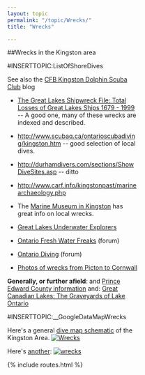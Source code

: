 ```yaml
---
layout: topic
permalink: "/topic/Wrecks/"
title: "Wrecks"

---
```


##Wrecks in the Kingston area

<div class="sidebar"  style="width:300px">
#INSERTTOPIC:ListOfShoreDives


See also the <a href="http://dolphinscubaclub.blogspot.com/">CFB Kingston Dolphin Scuba Club</a> blog

* [The Great Lakes Shipwreck File: Total Losses of Great Lakes Ships 1679 - 1999](http://www.boatnerd.com/swayze/shipwreck/) -- A good one, many of these wrecks are indexed and described.
*  http://www.scubaq.ca/ontarioscubadiving/kingston.htm -- good selection of local dives.

* http://durhamdivers.com/sections/ShowDiveSites.asp -- ditto
* http://www.carf.info/kingstonpast/marinearchaeology.php
* The [Marine Museum in Kingston](http://www.marmuseum.ca/wrecks.html) has great info on local wrecks.
* <a href="http://www.gluediveclub.com/">Great Lakes Underwater Explorers</a>
* <a href="http://www.scubaboard.com/forums/ontario-fresh-water-freaks/">Ontario Fresh Water Freaks</a> (forum)
* <a href="http://www.ontariodiving.com">Ontario Diving</a> (forum)
* <a href="http://www.Kingstonunderwater.com">Photos of wrecks from Picton to Cornwall</a>

<b>Generally, or further afield</b>:
and [Prince Edward County information](http://www.pec.on.ca/other/scuba.html#wrecks)
and: [Great Canadian Lakes: The Graveyards of Lake Ontario](http://www.greatcanadianlakes.com/ontario/lake_ontario/his_page3.htm)

#INSERTTOPIC:__GoogleDataMapWrecks

Here's a general [dive map schematic](http://www.ecophotoexplorers.com/images/kingston_divemap.gif) of the Kingston Area.
<a href="http://www.ecophotoexplorers.com/images/kingston_divemap.gif"><img src="http://k7waterfront.org/Images/th_ecophotoexplorers.jpg" class="imagelink" alt="Wrecks"></a>

Here's [another](http://dive.kingston.net/kingston.htm):
<a href="http://dive.kingston.net/kingston.htm"><img src="http://k7waterfront.org/Images/th_divekingstonnet.gif" alt="wrecks" class="imagelink"></a></div>

{% include routes.html %}
